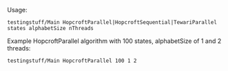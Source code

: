 Usage:

```
testingstuff/Main HopcroftParallel|HopcroftSequential|TewariParallel states alphabetSize nThreads
```

Example HopcroftParallel algorithm with 100 states, alphabetSize of 1 and 2 threads:

```
testingstuff/Main HopcroftParallel 100 1 2
```
